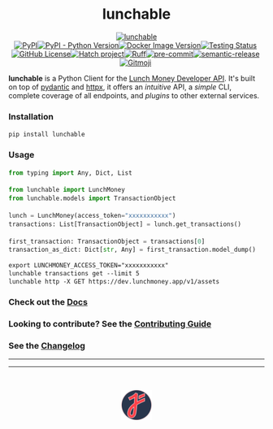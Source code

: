 <h1 align="center">lunchable</h1>

<div align="center">
  <a href="https://github.com/juftin/lunchable">
  <img src=https://i.imgur.com/FyKDsG3.png
    width="400" alt="lunchable">  </a>
</div>

<div style="display: flex; flex-wrap: wrap; justify-content: center; max-width: 500px;">
  <a href="https://github.com/juftin/lunchable"><img src="https://img.shields.io/pypi/v/lunchable?color=blue&label=lunchable" alt="PyPI"></a>
  <a href="https://pypi.python.org/pypi/lunchable/"><img src="https://img.shields.io/pypi/pyversions/lunchable" alt="PyPI - Python Version"></a>
  <a href="https://hub.docker.com/r/juftin/lunchable"><img src="https://img.shields.io/docker/v/juftin/lunchable?color=blue&label=docker&logo=docker" alt="Docker Image Version"></a>
  <a href="https://github.com/juftin/lunchable/actions/workflows/tests.yaml?query=branch%3Amain"><img src="https://github.com/juftin/lunchable/actions/workflows/tests.yaml/badge.svg?branch=main" alt="Testing Status"></a>
  <a href="https://github.com/juftin/lunchable/blob/main/LICENSE"><img src="https://img.shields.io/github/license/juftin/lunchable?color=blue&label=License" alt="GitHub License"></a>
  <a href="https://github.com/pypa/hatch"><img src="https://img.shields.io/badge/%F0%9F%A5%9A-Hatch-4051b5.svg" alt="Hatch project"></a>
  <a href="https://github.com/astral-sh/ruff"><img src="https://img.shields.io/endpoint?url=https://raw.githubusercontent.com/astral-sh/ruff/main/assets/badge/v2.json" alt="Ruff"></a>
  <a href="https://github.com/pre-commit/pre-commit"><img src="https://img.shields.io/badge/pre--commit-enabled-lightgreen?logo=pre-commit" alt="pre-commit"></a>
  <a href="https://github.com/semantic-release/semantic-release"><img src="https://img.shields.io/badge/%20%20%F0%9F%93%A6%F0%9F%9A%80-semantic--release-e10079.svg" alt="semantic-release"></a>
  <a href="https://gitmoji.dev"><img src="https://img.shields.io/badge/gitmoji-%20😜%20😍-FFDD67.svg" alt="Gitmoji"></a>
</div>

**lunchable** is a Python Client for the [Lunch Money Developer API](https://lunchmoney.dev). It's
built on top of [pydantic](https://github.com/pydantic/pydantic) and [httpx](https://github.com/encode/httpx/),
it offers an _intuitive_ API, a _simple_ CLI, complete coverage of all endpoints,
and _plugins_ to other external services.

### Installation

```shell
pip install lunchable
```

### Usage

```python
from typing import Any, Dict, List

from lunchable import LunchMoney
from lunchable.models import TransactionObject

lunch = LunchMoney(access_token="xxxxxxxxxxx")
transactions: List[TransactionObject] = lunch.get_transactions()

first_transaction: TransactionObject = transactions[0]
transaction_as_dict: Dict[str, Any] = first_transaction.model_dump()
```

```shell
export LUNCHMONEY_ACCESS_TOKEN="xxxxxxxxxxx"
lunchable transactions get --limit 5
lunchable http -X GET https://dev.lunchmoney.app/v1/assets
```

<!--skip-->

### Check out the [**Docs**](https://juftin.com/lunchable/)

### Looking to contribute? See the [Contributing Guide](docs/contributing.md)

### See the [Changelog](https://github.com/juftin/lunchable/releases)

---

---

<br/>

[<p align="center" ><img src="https://raw.githubusercontent.com/juftin/juftin/main/static/juftin.png" width="60" height="60"  alt="juftin logo"> </p>](https://github.com/juftin)

<!--skip-->
